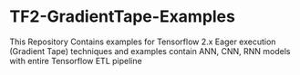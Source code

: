 # TF2-GradientTape-Examples
This Repository Contains examples for Tensorflow 2.x Eager execution (Gradient Tape) techniques and examples contain ANN, CNN, RNN models with entire Tensorflow ETL pipeline 
